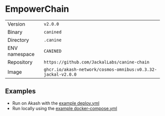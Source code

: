 # EmpowerChain

| | |
|---|---|
|Version|`v2.0.0`|
|Binary|`canined`|
|Directory|`.canine`|
|ENV namespace|`CANINED`|
|Repository|`https://github.com/JackalLabs/canine-chain`|
|Image|`ghcr.io/akash-network/cosmos-omnibus:v0.3.32-jackal-v2.0.0`|

## Examples

- Run on Akash with the [example deploy.yml](./deploy.yml)
- Run locally using the [example docker-compose.yml](./docker-compose.yml)
